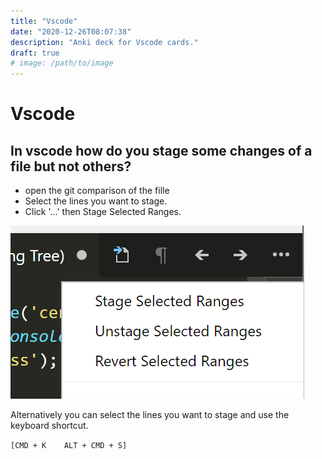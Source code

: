 ```yaml
---
title: "Vscode"
date: "2020-12-26T08:07:38"
description: "Anki deck for Vscode cards."
draft: true
# image: /path/to/image
---
```


# Vscode

## In vscode how do you stage some changes of a file but not others?

- open the git comparison of the fille
- Select the lines you want to stage.
- Click '...' then Stage Selected Ranges.

![vscode stage changes](vscode-stage-changes.png)

Alternatively you can select the lines you want to stage and use the keyboard shortcut.

`[CMD + K    ALT + CMD + S]`
